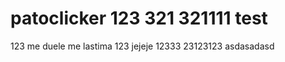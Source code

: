 
# patoclicker 123 321 321111 test 
123
me duele me lastima 123 jejeje 12333 23123123
asdasadasd



